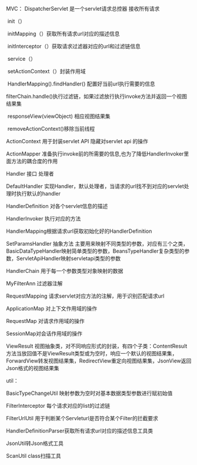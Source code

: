 
MVC：
DispatcherServlet  是一个servlet请求总控器  接收所有请求

​		init（）

​			initMapping（）获取所有请求url对应的描述信息

​			initInterceptor（）获取请求过滤器对应的url和过滤链信息		

​		service（）

​			setActionContext（）封装作用域

​			HandlerMapping().findHandler() 配置好当前url执行需要的信息

​			filterChain.handle()执行过滤链，如果过滤放行执行invoke方法并返回一个视图结果集

​			responseView(viewObject) 相应视图结果集

​			removeActionContext()移除当前线程



ActionContext  用于封装servlet API 隐藏对servlet api 的操作

ActionMapper 准备执行invoke前的所需要的信息,也为了降低HandlerInvoker里面方法的耦合度的作用

Handler 接口 处理者

DefaultHandler 实现Handler，默认处理者，当请求的url找不到对应的servlet处理时执行默认的handler

HandlerDefinition 对各个servlet信息的描述

HandlerInvoker 执行对应的方法

HandlerMapping根据请求url获取初始化好的HandlerDefinition 

SetParamsHandler 抽象方法 主要用来映射不同类型的参数，对应有三个之类，BasicDataTypeHandler映射简单类型的参数，BeansTypeHandler复杂类型的参数，ServletApiHandler映射servletapi类型的参数

HandlerChain 用于每一个参数类型对象映射的数据

MyFilterAnn 过滤器注解

RequestMapping 请求servlet对应方法的注解，用于识别匹配请求url

ApplicationMap 对上下文作用域的操作

RequestMap 对请求作用域的操作

SessionMap对会话作用域的操作

ViewResult 视图抽象类，对不同响应形式的封装，有四个子类：ContentResult方法当放回值不是ViewResult类型或为空时，响应一个默认的视图结果集，ForwardView转发视图结果集，RedirectView重定向视图结果集，JsonView返回Json格式的视图结果集

util：

BasicTypeChangeUtil 映射参数为空时对基本数据类型参数进行赋初始值

FilterInterceptor 每个请求对应的list的过滤链

FilterUrlUtil 用于判断某个Servleturl是否符合某个Filter的拦截要求

HandlerDefinitionParser获取所有请求url对应的描述信息工具类

JsonUtil转Json格式工具

ScanUtil class扫描工具











